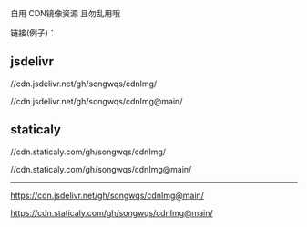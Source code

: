 自用 CDN镜像资源  且勿乱用哦

链接(例子)：

## jsdelivr
//cdn.jsdelivr.net/gh/songwqs/cdnImg/

//cdn.jsdelivr.net/gh/songwqs/cdnImg@main/
## staticaly
//cdn.staticaly.com/gh/songwqs/cdnImg/

//cdn.staticaly.com/gh/songwqs/cdnImg@main/
___________________________________________________________________________

https://cdn.jsdelivr.net/gh/songwqs/cdnImg@main/

https://cdn.staticaly.com/gh/songwqs/cdnImg@main/
      
